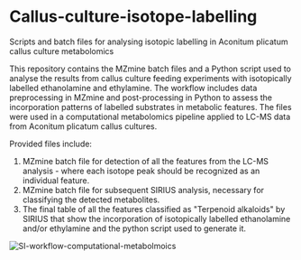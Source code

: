 # Callus-culture-isotope-labelling
Scripts and batch files for analysing isotopic labelling in  Aconitum plicatum callus culture metabolomics



This repository contains the MZmine batch files and a Python script used to analyse the results from callus culture feeding experiments with isotopically labelled ethanolamine and ethylamine. The workflow includes data preprocessing in MZmine and post-processing in Python to assess the incorporation patterns of labelled substrates in metabolic features. The files were used in a computational metabolomics pipeline applied to LC-MS data from Aconitum plicatum callus cultures.

Provided files include:
1. MZmine batch file for detection of all the features from the LC-MS analysis - where each isotope peak should be recognized as an individual feature.
2. MZmine batch file for subsequent SIRIUS analysis, necessary for classifying the detected metabolites.
3. The final table of all the features classified as "Terpenoid alkaloids" by SIRIUS that show the incorporation of isotopically labelled ethanolamine and/or ethylamine and the python script used to generate it.

![SI-workflow-computational-metabolmoics](https://github.com/user-attachments/assets/deb2d05e-4543-410b-9a7e-7f1f441063df)
